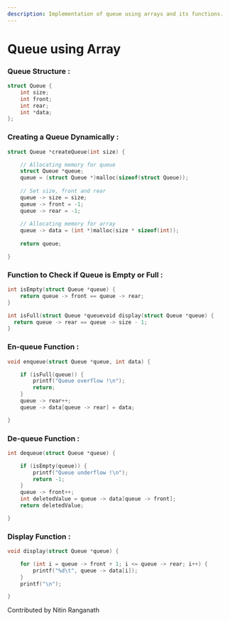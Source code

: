 ```yaml
---
description: Implementation of queue using arrays and its functions.
---
```


# Queue using Array

### Queue Structure :

```c
struct Queue {
    int size;
    int front;
    int rear;
    int *data;
};
```

### Creating a Queue Dynamically :

```c
struct Queue *createQueue(int size) {

    // Allocating memory for queue
    struct Queue *queue;
    queue = (struct Queue *)malloc(sizeof(struct Queue));
    
    // Set size, front and rear
    queue -> size = size;
    queue -> front = -1;
    queue -> rear = -1;
    
    // Allocating memory for array
    queue -> data = (int *)malloc(size * sizeof(int));
    
    return queue;

}
```

### Function to Check if Queue is Empty or Full :

```c
int isEmpty(struct Queue *queue) {
    return queue -> front == queue -> rear;
}

int isFull(struct Queue *queuevoid display(struct Queue *queue) {
  return queue -> rear == queue -> size - 1;
}
```

### En-queue Function :

```c
void enqueue(struct Queue *queue, int data) {

    if (isFull(queue)) {
        printf("Queue overflow !\n");
        return;
    }
    queue -> rear++;
    queue -> data[queue -> rear] = data;

}
```

### De-queue Function :

```c
int dequeue(struct Queue *queue) {

    if (isEmpty(queue)) {
        printf("Queue underflow !\n");
        return -1;
    }
    queue -> front++;
    int deletedValue = queue -> data[queue -> front];
    return deletedValue;

}
```

### Display Function :

```c
void display(struct Queue *queue) {

    for (int i = queue -> front + 1; i <= queue -> rear; i++) {
        printf("%d\t", queue -> data[i]);
    }
    printf("\n");

}
```

Contributed by Nitin Ranganath

